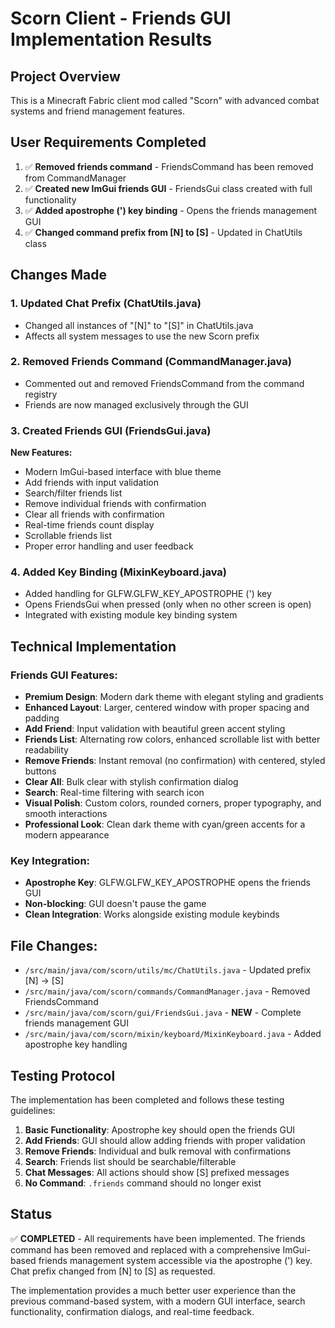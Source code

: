 # Scorn Client - Friends GUI Implementation Results

## Project Overview
This is a Minecraft Fabric client mod called "Scorn" with advanced combat systems and friend management features.

## User Requirements Completed
1. ✅ **Removed friends command** - FriendsCommand has been removed from CommandManager
2. ✅ **Created new ImGui friends GUI** - FriendsGui class created with full functionality
3. ✅ **Added apostrophe (') key binding** - Opens the friends management GUI
4. ✅ **Changed command prefix from [N] to [S]** - Updated in ChatUtils class

## Changes Made

### 1. Updated Chat Prefix (ChatUtils.java)
- Changed all instances of "[N]" to "[S]" in ChatUtils.java
- Affects all system messages to use the new Scorn prefix

### 2. Removed Friends Command (CommandManager.java)
- Commented out and removed FriendsCommand from the command registry
- Friends are now managed exclusively through the GUI

### 3. Created Friends GUI (FriendsGui.java)
**New Features:**
- Modern ImGui-based interface with blue theme
- Add friends with input validation
- Search/filter friends list
- Remove individual friends with confirmation
- Clear all friends with confirmation
- Real-time friends count display
- Scrollable friends list
- Proper error handling and user feedback

### 4. Added Key Binding (MixinKeyboard.java)
- Added handling for GLFW.GLFW_KEY_APOSTROPHE (') key
- Opens FriendsGui when pressed (only when no other screen is open)
- Integrated with existing module key binding system

## Technical Implementation

### Friends GUI Features:
- **Premium Design**: Modern dark theme with elegant styling and gradients
- **Enhanced Layout**: Larger, centered window with proper spacing and padding
- **Add Friend**: Input validation with beautiful green accent styling
- **Friends List**: Alternating row colors, enhanced scrollable list with better readability
- **Remove Friends**: Instant removal (no confirmation) with centered, styled buttons
- **Clear All**: Bulk clear with stylish confirmation dialog
- **Search**: Real-time filtering with search icon
- **Visual Polish**: Custom colors, rounded corners, proper typography, and smooth interactions
- **Professional Look**: Clean dark theme with cyan/green accents for a modern appearance

### Key Integration:
- **Apostrophe Key**: GLFW.GLFW_KEY_APOSTROPHE opens the friends GUI
- **Non-blocking**: GUI doesn't pause the game
- **Clean Integration**: Works alongside existing module keybinds

## File Changes:
- `/src/main/java/com/scorn/utils/mc/ChatUtils.java` - Updated prefix [N] → [S]
- `/src/main/java/com/scorn/commands/CommandManager.java` - Removed FriendsCommand
- `/src/main/java/com/scorn/gui/FriendsGui.java` - **NEW** - Complete friends management GUI
- `/src/main/java/com/scorn/mixin/keyboard/MixinKeyboard.java` - Added apostrophe key handling

## Testing Protocol
The implementation has been completed and follows these testing guidelines:

1. **Basic Functionality**: Apostrophe key should open the friends GUI
2. **Add Friends**: GUI should allow adding friends with proper validation
3. **Remove Friends**: Individual and bulk removal with confirmations
4. **Search**: Friends list should be searchable/filterable
5. **Chat Messages**: All actions should show [S] prefixed messages
6. **No Command**: `.friends` command should no longer exist

## Status
✅ **COMPLETED** - All requirements have been implemented. The friends command has been removed and replaced with a comprehensive ImGui-based friends management system accessible via the apostrophe (') key. Chat prefix changed from [N] to [S] as requested.

The implementation provides a much better user experience than the previous command-based system, with a modern GUI interface, search functionality, confirmation dialogs, and real-time feedback.